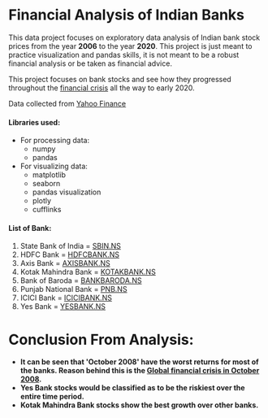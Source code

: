# Financial Analysis of Indian Banks

This data project focuses on exploratory data analysis of Indian bank stock prices from the year **2006** to the year **2020**. 
This project is just meant to practice visualization and pandas skills, it is not meant to be a robust financial analysis or be taken as financial advice.

This project focuses on bank stocks and see how they progressed throughout the [financial crisis](https://en.wikipedia.org/wiki/Financial_crisis_of_2007%E2%80%9308) all the way to early 2020.

Data collected from [Yahoo Finance](https://in.finance.yahoo.com/)

#### Libraries used:
* For processing data:
    * numpy
    * pandas
* For visualizing data:
    * matplotlib
    * seaborn
    * pandas visualization
    * plotly
    * cufflinks

#### List of Bank:
1. State Bank of India = [SBIN.NS](https://in.finance.yahoo.com/quote/SBIN.NS?p=SBIN.NS&.tsrc=fin-srch)      
2. HDFC Bank = [HDFCBANK.NS](https://in.finance.yahoo.com/quote/HDFCBANK.NS?p=HDFCBANK.NS&.tsrc=fin-srch)
3. Axis Bank = [AXISBANK.NS](https://in.finance.yahoo.com/quote/AXISBANK.NS?p=AXISBANK.NS&.tsrc=fin-srch)
4. Kotak Mahindra Bank = [KOTAKBANK.NS](https://in.finance.yahoo.com/quote/KOTAKBANK.NS?p=KOTAKBANK.NS&.tsrc=fin-srch)
5. Bank of Baroda = [BANKBARODA.NS](https://in.finance.yahoo.com/quote/BANKBARODA.NS?p=BANKBARODA.NS&.tsrc=fin-srch)
6. Punjab National Bank = [PNB.NS](https://in.finance.yahoo.com/quote/PNB.NS?p=PNB.NS&.tsrc=fin-srch)
7. ICICI Bank = [ICICIBANK.NS](https://in.finance.yahoo.com/quote/ICICIBANK.NS?p=ICICIBANK.NS&.tsrc=fin-srch)
8. Yes Bank = [YESBANK.NS](https://in.finance.yahoo.com/quote/YESBANK.NS?p=YESBANK.NS&.tsrc=fin-srch)


# Conclusion From Analysis:
* **It can be seen that 'October 2008' have the worst returns for most of the banks.
  Reason behind this is the [Global financial crisis in October 2008](https://en.wikipedia.org/wiki/Global_financial_crisis_in_October_2008).**
* **Yes Bank stocks would be classified as to be the riskiest over the entire time period.**
* **Kotak Mahindra Bank stocks show the best growth over other banks.**
